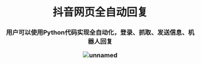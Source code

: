 <p align="center"><https://github.com/user-attachments/assets/b69b1067-018b-42fd-9562-a7c2998e4dca></p>

<h1 align="center">抖音网页全自动回复</h1>

<h3 align="center">用户可以使用Python代码实现全自动化，登录、抓取、发送信息、机器人回复

![unnamed](https://github.com/user-attachments/assets/b69b1067-018b-42fd-9562-a7c2998e4dca)
